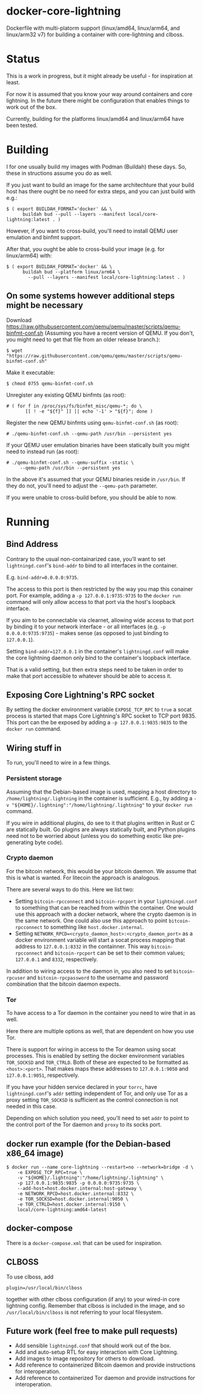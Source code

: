 # docker-core-lightning
Dockerfile with multi-platorm support (linux/amd64, linux/arm64, and linux/arm32
v7) for building a container with core-lightning and clboss.

# Status
This is a work in progress, but it might already be useful - for inspiration at
least.

For now it is assumed that you know your way around containers and core
lightning. In the future there might be configuration that enables things to
work out of the box.

Currently, building for the platforms linux/amd64 and linux/arm64 have been
tested.

# Building
I for one usually build my images with Podman (Buildah) these days. So, these
in structions assume you do as well.

If you just want to build an image for the same architechture that your build
host has there ought be no need for extra steps, and you can just build with
e.g.:

```
$ ( export BUILDAH_FORMAT='docker' && \
      buildah bud --pull --layers --manifest local/core-lightning:latest . )
```

However, if you want to cross-build, you'll need to install QEMU user emulation
and binfmt support.

After that, you ought be able to cross-build your image (e.g. for linux/arm64)
with:

```
$ ( export BUILDAH_FORMAT='docker' && \
      buildah bud --platform linux/arm64 \
        --pull --layers --manifest local/core-lightning:latest . )
```

## On some systems however additional steps might be necessary
Download
https://raw.githubusercontent.com/qemu/qemu/master/scripts/qemu-binfmt-conf.sh
(Assuming you have a recent version of QEMU. If you don't, you might need to
get that file from an older release branch.):

`$ wget "https://raw.githubusercontent.com/qemu/qemu/master/scripts/qemu-binfmt-conf.sh"`

Make it executable:

`$ chmod 0755 qemu-binfmt-conf.sh`

Unregister any existing QEMU binfmts (as root):

```
# ( for f in /proc/sys/fs/binfmt_misc/qemu-*; do \
       [[ ! -e "${f}" ]] || echo '-1' > "${f}"; done )
```

Register the new QEMU binfmts using `qemu-binfmt-conf.sh` (as root):

`# ./qemu-binfmt-conf.sh --qemu-path /usr/bin --persistent yes`

If your QEMU user emulation binaries have been statically built you might need
to instead run (as root):

```
# ./qemu-binfmt-conf.sh --qemu-suffix -static \
     --qemu-path /usr/bin --persistent yes
```

In the above it's assumed that your QEMU binaries reside in `/usr/bin`. If they
do not, you'll need to adjust the `--qemu-path` parameter.

If you were unable to cross-build before, you should be able to now.

# Running

## Bind Address
Contrary to the usual non-containarized case, you'll want to set
`lightningd.conf`'s `bind-addr` to bind to all interfaces in the container.

E.g. `bind-addr=0.0.0.0:9735`.

The access to this port is then restricted by the way you map this
conainer port. For example, adding a `-p 127.0.0.1:9735:9735` to the
`docker run` command will only allow access to that port via the host's
loopback interface.

If you aim to be connectable via clearnet, allowing wide access to that port
by binding it to your network interface - or all interfaces
(e.g. `-p 0.0.0.0:9735:9735`) - makes sense (as opposed to just binding to
`127.0.0.1`).

Setting `bind-addr=127.0.0.1` in the container's `lightningd.conf` will make
the core lightning daemon only bind to the container's loopback interface.

That is a valid setting, but then extra steps need to be taken in order to
make that port accessible to whatever should be able to access it.

## Exposing Core Lightning's RPC socket
By setting the docker environment variable `EXPOSE_TCP_RPC` to `true`
a socat process is started that maps Core Lightning's RPC socket to
TCP port 9835. This port can the be exposed by adding a
`-p 127.0.0.1:9835:9835` to the `docker run` command.

## Wiring stuff in
To run, you'll need to wire in a few things.

### Persistent storage
Assuming that the Debian-based image is used, mapping a host directory to
`/home/lightning/.lightning` in the container is sufficient.
E.g., by adding a
`-v "${HOME}/.lightning":"/home/lightning/.lightning"`
to your `docker run` command.

If you wire in additional plugins, do see to it that plugins written in Rust or
C are statically built. Go plugins are always statically built, and Python
plugins need not to be worried about (unless you do something exotic like
pre-generating byte code).

### Crypto daemon
For the bitcoin network, this would be your bitcoin daemon.
We assume that this is what is wanted. For litecoin the approach is analogous.

There are several ways to do this. Here we list two:

* Setting `bitcoin-rpcconnect` and `bitcoin-rpcport` in your `lightningd.conf`
  to something that can be reached from within the container. One would use
  this approach with a docker network, where the crypto daemon is in the same
  network. One could also use this approach to point
  `bitcoin-rpcconnect` to something like `host.docker.internal`.
* Setting `NETWORK_RPCD=<crypto_daemon_host>:<crypto_daemon_port>`
  as a docker environment variable will start a socat process mapping
  that address to `127.0.0.1:8332` in the containner. This way
  `bitcoin-rpcconnect` and `bitcoin-rpcport` can be set to their common
  values; `127.0.0.1` and `8332`, respectively.

In addition to wiring access to the daemon in, you also need to set
`bitcoin-rpcuser` and `bitcoin-rpcpassword` to the username and password
combination that the bitcoin daemon expects.

### Tor
To have access to a Tor daemon in the container you need to wire that in as
well.

Here there are multiple options as well, that are dependent on how you use
Tor.

There is support for wiring in access to the Tor deamon using socat processes.
This is enabled by setting the docker environment variables `TOR_SOCKSD` and
`TOR_CTRLD`. Both of these are expected to be formatted as `<host>:<port>`.
That makes maps these addresses to `127.0.0.1:9050` and `127.0.0.1:9051`,
respectively.

If you have your hidden service declared in your `torrc`, have
`lightningd.conf`'s `addr` setting independent of Tor, and only use Tor as
a proxy setting `TOR_SOCKSD` is sufficient as the control connection is not
needed in this case.

Depending on which solution you need, you'll need to set
`addr` to point to the control port of the Tor daemon and `proxy` to its socks
port.

## docker run example (for the Debian-based x86_64 image)
```
$ docker run --name core-lightning --restart=no --network=bridge -d \
    -e EXPOSE_TCP_RPC=true \
    -v "${HOME}/.lightning":"/home/lightning/.lightning" \
    -p 127.0.0.1:9835:9835 -p 0.0.0.0:9735:9735 \
    --add-host=host.docker.internal:host-gateway \
    -e NETWORK_RPCD=host.docker.internal:8332 \
    -e TOR_SOCKSD=host.docker.internal:9050 \
    -e TOR_CTRLD=host.docker.internal:9150 \
    local/core-lightning:amd64-latest
```

## docker-compose
There is a `docker-compose.xml` that can be used for inspiration.

## CLBOSS
To use clboss, add

`plugin=/usr/local/bin/clboss`

together with other clboss configuration (if any) to your wired-in core
lightning config. Remember that clboss is included in the image, and so
`/usr/local/bin/clboss` is not referring to your local filesystem.

## Future work (feel free to make pull requests)
* Add sensible `lightningd.conf` that should work out of the box.
* Add and auto-setup RTL for easy interaction with Core Lightning.
* Add images to image repository for others to download.
* Add reference to containerized Bitcoin daemon and provide instructions for interoperation.
* Add reference to containerized Tor daemon and provide instructions for interoperation.
